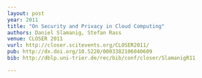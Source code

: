 ```yaml
---
layout: post
year: 2011
title: "On Security and Privacy in Cloud Computing"
authors: Daniel Slamanig, Stefan Rass
venue: CLOSER 2011
vurl: http://closer.scitevents.org/CLOSER2011/
pub: http://dx.doi.org/10.5220/0003382106040609
bib: http://dblp.uni-trier.de/rec/bib/conf/closer/SlamanigR11

---
```


